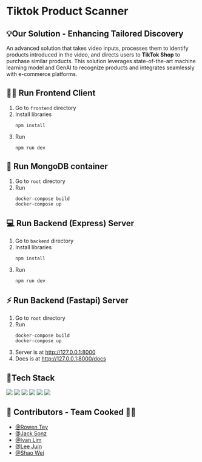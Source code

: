 # Tiktok Product Scanner 

## 💡Our Solution - Enhancing Tailored Discovery
<p>An advanced solution that takes video inputs, processes them to identify products introduced in the video, and directs users to <b>TikTok Shop</b> to purchase similar products. This solution leverages state-of-the-art machine learning model and GenAI to recognize products and integrates seamlessly with e-commerce platforms.</p>

## 🧑‍💻 Run Frontend Client

1. Go to `frontend` directory
2. Install libraries
   ```
   npm install
   ```
3. Run
   ```
   npm run dev
   ```

## 📁 Run MongoDB container

1. Go to `root` directory
2. Run
   ```
   docker-compose build
   docker-compose up
   ```

## 💻 Run Backend (Express) Server

1. Go to `backend` directory
2. Install libraries
   ```
   npm install
   ```
3. Run
   ```
   npm run dev
   ```

## ⚡ Run Backend (Fastapi) Server

1. Go to `root` directory
2. Run
   ```
   docker-compose build
   docker-compose up
   ```
3. Server is at http://127.0.0.1:8000
4. Docs is at http://127.0.0.1:8000/docs

## 🔨Tech Stack
<p>
<img src="https://img.shields.io/badge/Python-3776AB?style=for-the-badge&logo=python&logoColor=white">
  <img src="https://img.shields.io/badge/React-20232A?style=for-the-badge&logo=react&logoColor=61DAFB" >
  <img src="https://img.shields.io/badge/Tailwind_CSS-38B2AC?style=for-the-badge&logo=tailwind-css&logoColor=white">
  <img src="https://img.shields.io/badge/Node.js-43853D?style=for-the-badge&logo=node.js&logoColor=white" >
  <img src="https://img.shields.io/badge/Express.js-404D59?style=for-the-badge" >
  <img src="https://img.shields.io/badge/MongoDB-4EA94B?style=for-the-badge&logo=mongodb&logoColor=white" >
</p>

## 🧠 Contributors - Team Cooked 🧑‍🍳
- [@Rowen Tey](https://github.com/RowenTey)
- [@Jack Sonz](https://github.com/DrC0ns0le)
- [@Ivan Lim](https://github.com/limivann)
- [@Lee Juin](https://github.com/Neo-Zenith)
- [@Shao Wei](https://github.com/shaowei0925)


<!-- ## Run object detection using YOLOv5

Remember to use Python v3.8

1. Head over to `object-detection` directory:

   - ```
     cd ./object-detection
     ```

1. Create environment:

   - ```
     python -m virtualenv venv
     ```

1. Activate environment:

   - ```
     . venv/bin/activate # macOS/Linux
     ./venv/scripts/activate # Windows
     ```

1. Install all dependencies:

   - ```
     pip install -r requirements.txt
     ```

1. Start detection script:
   - ```
     python detect.py --source 0    # Your default webcam should be 0, can try other values if 0 throws an error
     ``` -->
